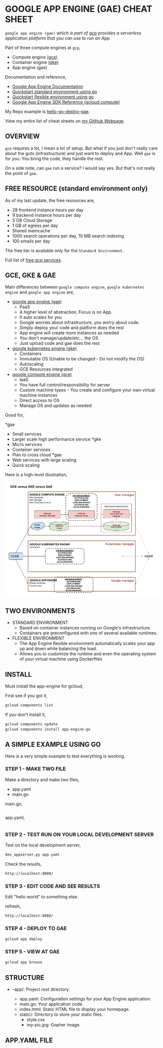 # GOOGLE APP ENGINE (GAE) CHEAT SHEET

`google app engine (gae)` _which is part of
[gcp](https://github.com/JeffDeCola/my-cheat-sheets/tree/master/software/infrastructure-as-a-service/cloud-services-compute/google-cloud-platform-cheat-sheet)
provides a serverless application platform that you can use to run an App._

Part of three compute engines at `gcp`,

* Compute engine
  [(gce)](https://github.com/JeffDeCola/my-cheat-sheets/tree/master/software/infrastructure-as-a-service/cloud-services-compute/google-cloud-platform-cheat-sheet/google-compute-engine.md)
* Container engine
  [(gke)](https://github.com/JeffDeCola/my-cheat-sheets/tree/master/software/infrastructure-as-a-service/cloud-services-compute/google-cloud-platform-cheat-sheet/google-kubernetes-engine.md)
* App engine (gae)

Documentation and reference,

* [Google App Engine Documentation](https://cloud.google.com/appengine/docs)
* [Quickstart standard environment using go](https://cloud.google.com/appengine/docs/standard/go/)
* [Quickstart flexible environment using go](https://cloud.google.com/appengine/docs/flexible/go/)
* [Google App Engine SDK Reference (gcloud compute)](https://cloud.google.com/sdk/gcloud/reference/app/)

My Repo example is [hello-go-deploy-gae](https://github.com/JeffDeCola/hello-go-deploy-gae).

View my entire list of cheat sheets on
[my GitHub Webpage](https://jeffdecola.github.io/my-cheat-sheets/).

## OVERVIEW

`gce` requires a lot, I mean a lot of setup.
But what if you just don't really care about
the guts (infrastructure) and just want to deploy and App.  Well `gae`
is for you.  You bring the code, they handle the rest.

On a side note, can `gae` run a service?  I would say yes.  But that's
not really the point of `gae`.

## FREE RESOURCE (standard environment only)

As of my last update, the free resources are,

* 28 frontend instance hours per day
* 9 backend instance hours per day
* 5 GB Cloud Storage
* 1 GB of egress per day
* Shared memcache
* 1000 search operations per day, 10 MB search indexing
* 100 emails per day

The free tier is available only for the `Standard Environment`.

Full list of [free gcp services](https://cloud.google.com/free/docs/gcp-free-tier).

## GCE, GKE & GAE

Main differences between `google compute engine`, `google kubernetes engine`
and `google app engine` are,

* [google app engine (gae)](https://github.com/JeffDeCola/my-cheat-sheets/tree/master/software/infrastructure-as-a-service/cloud-services-compute/google-cloud-platform-cheat-sheet/google-app-engine.md)
  * PaaS
  * A higher level of abstraction, Focus is on App.
  * It auto scales for you
  * Google worries about infrastructure, you worry about code.
  * Simply deploy your code and platform does the rest
  * App engine will create more instances as needed
  * You don't manage/update/etc... the OS
  * Just upload code and gae does the rest
* [google kubernetes engine (gke)](https://github.com/JeffDeCola/my-cheat-sheets/tree/master/software/infrastructure-as-a-service/cloud-services-compute/google-cloud-platform-cheat-sheet/google-kubernetes-engine.md)
  * Containers
  * Immutable OS (Unable to be changed - Do not modify the OS)
  * Autoscaling
  * GCE Resources integrated
* [google compute engine (gce)](https://github.com/JeffDeCola/my-cheat-sheets/tree/master/software/infrastructure-as-a-service/cloud-services-compute/google-cloud-platform-cheat-sheet/google-compute-engine.md)
  * IaaS
  * You have full control/responsibility for server
  * Custom machine types - You create and configure your own virtual machine instances
  * Direct access to OS
  * Manage OS and updates as needed

Good for,

*gae
  * Small services
  * Larger scale high performance service
*gke
  * Micro services
  * Container services 
  * Plan to cross cloud
*gae
 * Web services with large scaling
 * Quick scaling

Here is a high-level illustration,

![IMAGE -  gce-vs-gke-vs-gae - IMAGE](../../../../docs/pics/gce-vs-gke-vs-gae.jpg)

## TWO ENVIRONMENTS

* STANDARD ENVIRONMENT
  * Based on container instances running on Google's infrastructure.
  * Containers are preconfigured with one of several available runtimes.
* FLEXIBLE ENVIRONMENT
  * The App Engine flexible environment automatically scales your app up and down while balancing the load.
  * Allows you to customize the runtime and even the operating system of your virtual machine using Dockerfiles

## INSTALL

Must install the app-engine for gcloud,

First see if you got it,

```bash
gcloud components list
```

If you don't install it,

```bash
gcloud components update
gcloud components install app-engine-go
```

## A SIMPLE EXAMPLE USING GO

Here is a very simple example to test everything is working.

### STEP 1 - MAKE TWO FILE

Make a directory and make two files,

* app.yaml
* main.go

main.go,

```go
```

app.yaml,

```yaml
```

### STEP 2 - TEST RUN ON YOUR LOCAL DEVELOPMENT SERVER

Test on the local development server,

```bash
dev_appserver.py app.yaml
```

Check the results,

```bash
http://localhost:8080/
```

### STEP 3 - EDIT CODE AND SEE RESULTS

Edit "hello world" to something else.

refresh,

```bash
http://localhost:8080/
```

### STEP 4 - DEPLOY TO GAE

```bash
gcloud app deploy
```

### STEP 5 - VIEW AT GAE

```bash
gcloud app browse
```

## STRUCTURE

* <NAME>-app/: Project root directory.
  * app.yaml: Configuration settings for your App Engine application.
  * main.go: Your application code.
  * index.html: Static HTML file to display your homepage.
  * static/: Directory to store your static files.
    * style.css
    * my-pic.jpg: Gopher image.

## APP.YAML FILE

